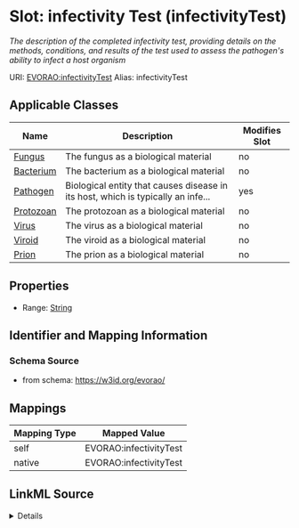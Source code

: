 

# Slot: infectivity Test (infectivityTest) 


_The description of the completed infectivity test, providing details on the methods, conditions, and results of the test used to assess the pathogen's ability to infect a host organism_





URI: [EVORAO:infectivityTest](https://w3id.org/evorao/infectivityTest)
Alias: infectivityTest

<!-- no inheritance hierarchy -->





## Applicable Classes

| Name | Description | Modifies Slot |
| --- | --- | --- |
| [Fungus](Fungus.md) | The fungus as a biological material |  no  |
| [Bacterium](Bacterium.md) | The bacterium as a biological material |  no  |
| [Pathogen](Pathogen.md) | Biological entity that causes disease in its host, which is typically an infe... |  yes  |
| [Protozoan](Protozoan.md) | The protozoan as a biological material |  no  |
| [Virus](Virus.md) | The virus as a biological material |  no  |
| [Viroid](Viroid.md) | The viroid as a biological material |  no  |
| [Prion](Prion.md) | The prion as a biological material |  no  |







## Properties

* Range: [String](String.md)





## Identifier and Mapping Information







### Schema Source


* from schema: https://w3id.org/evorao/




## Mappings

| Mapping Type | Mapped Value |
| ---  | ---  |
| self | EVORAO:infectivityTest |
| native | EVORAO:infectivityTest |




## LinkML Source

<details>
```yaml
name: infectivityTest
description: The description of the completed infectivity test, providing details
  on the methods, conditions, and results of the test used to assess the pathogen's
  ability to infect a host organism
title: infectivity Test
from_schema: https://w3id.org/evorao/
rank: 1000
alias: infectivityTest
domain_of:
- Pathogen
range: string
required: false
multivalued: false

```
</details>